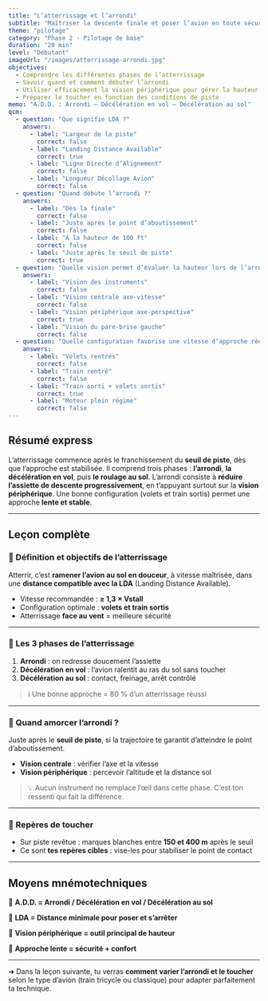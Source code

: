 ```yaml
---
title: "L’atterrissage et l’arrondi"
subtitle: "Maîtriser la descente finale et poser l’avion en toute sécurité"
theme: "pilotage"
category: "Phase 2 - Pilotage de base"
duration: "20 min"
level: "Débutant"
imageUrl: "/images/atterrissage-arrondi.jpg"
objectives:
  - Comprendre les différentes phases de l’atterrissage
  - Savoir quand et comment débuter l’arrondi
  - Utiliser efficacement la vision périphérique pour gérer la hauteur
  - Préparer le toucher en fonction des conditions de piste
memo: "A.D.D. : Arrondi – Décélération en vol – Décélération au sol"
qcm:
  - question: "Que signifie LDA ?"
    answers:
      - label: "Largeur de la piste"
        correct: false
      - label: "Landing Distance Available"
        correct: true
      - label: "Ligne Directe d’Alignement"
        correct: false
      - label: "Longueur Décollage Avion"
        correct: false
  - question: "Quand débute l’arrondi ?"
    answers:
      - label: "Dès la finale"
        correct: false
      - label: "Juste après le point d’aboutissement"
        correct: false
      - label: "À la hauteur de 100 ft"
        correct: false
      - label: "Juste après le seuil de piste"
        correct: true
  - question: "Quelle vision permet d’évaluer la hauteur lors de l’arrondi ?"
    answers:
      - label: "Vision des instruments"
        correct: false
      - label: "Vision centrale axe-vitesse"
        correct: false
      - label: "Vision périphérique axe-perspective"
        correct: true
      - label: "Vision du pare-brise gauche"
        correct: false
  - question: "Quelle configuration favorise une vitesse d’approche réduite ?"
    answers:
      - label: "Volets rentrés"
        correct: false
      - label: "Train rentré"
        correct: false
      - label: "Train sorti + volets sortis"
        correct: true
      - label: "Moteur plein régime"
        correct: false
---
```


## Résumé express

L’atterrissage commence après le franchissement du **seuil de piste**, dès que l’approche est stabilisée. Il comprend trois phases : **l’arrondi**, **la décélération en vol**, puis **le roulage au sol**. L’arrondi consiste à **réduire l’assiette de descente progressivement**, en t’appuyant surtout sur la **vision périphérique**. Une bonne configuration (volets et train sortis) permet une approche **lente et stable**.

---

## Leçon complète

### 🛬 Définition et objectifs de l’atterrissage

Atterrir, c’est **ramener l’avion au sol en douceur**, à vitesse maîtrisée, dans une **distance compatible avec la LDA** (Landing Distance Available).

- Vitesse recommandée : **≥ 1,3 × Vstall**
- Configuration optimale : **volets et train sortis**
- Atterrissage **face au vent** = meilleure sécurité

---

### 🔁 Les 3 phases de l’atterrissage

1. **Arrondi** : on redresse doucement l’assiette
2. **Décélération en vol** : l’avion ralentit au ras du sol sans toucher
3. **Décélération au sol** : contact, freinage, arrêt contrôlé

> ℹ️ Une bonne approche = 80 % d’un atterrissage réussi

---

### 🎯 Quand amorcer l’arrondi ?

Juste après le **seuil de piste**, si la trajectoire te garantit d’atteindre le point d’aboutissement.

- **Vision centrale** : vérifier l’axe et la vitesse
- **Vision périphérique** : percevoir l’altitude et la distance sol

> 💡 Aucun instrument ne remplace l’œil dans cette phase. C’est ton ressenti qui fait la différence.

---

### 📏 Repères de toucher

- Sur piste revêtue : marques blanches entre **150 et 400 m** après le seuil
- Ce sont **tes repères cibles** : vise-les pour stabiliser le point de contact

---

## Moyens mnémotechniques

🧠 **A.D.D. = Arrondi / Décélération en vol / Décélération au sol**

🧠 **LDA = Distance minimale pour poser et s’arrêter**

🧠 **Vision périphérique = outil principal de hauteur**

🧠 **Approche lente = sécurité + confort**

---

➜ Dans la leçon suivante, tu verras **comment varier l’arrondi et le toucher** selon le type d’avion (train tricycle ou classique) pour adapter parfaitement ta technique.
